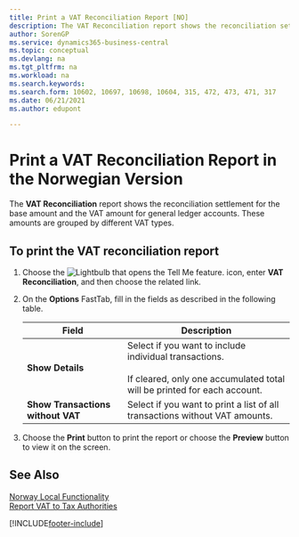 ```yaml
---
title: Print a VAT Reconciliation Report [NO]
description: The VAT Reconciliation report shows the reconciliation settlement for the base amount and the VAT amount for general ledger accounts.
author: SorenGP
ms.service: dynamics365-business-central
ms.topic: conceptual
ms.devlang: na
ms.tgt_pltfrm: na
ms.workload: na
ms.search.keywords:
ms.search.form: 10602, 10697, 10698, 10604, 315, 472, 473, 471, 317
ms.date: 06/21/2021
ms.author: edupont

---
```

# Print a VAT Reconciliation Report in the Norwegian Version
The **VAT Reconciliation** report shows the reconciliation settlement for the base amount and the VAT amount for general ledger accounts. These amounts are grouped by different VAT types.  

## To print the VAT reconciliation report  

1.  Choose the ![Lightbulb that opens the Tell Me feature.](../../media/ui-search/search_small.png "Tell me what you want to do") icon, enter **VAT Reconciliation**, and then choose the related link.  
2.  On the **Options** FastTab, fill in the fields as described in the following table.  

    |Field|Description|  
    |---------------------------------|---------------------------------------|  
    |**Show Details**|Select if you want to include individual transactions.<br /><br /> If cleared, only one accumulated total will be printed for each account.|  
    |**Show Transactions without VAT**|Select if you want to print a list of all transactions without VAT amounts.|  

3.  Choose the **Print** button to print the report or choose the **Preview** button to view it on the screen.  

## See Also  
 [Norway Local Functionality](norway-local-functionality.md)   
 [Report VAT to Tax Authorities](../../finance-how-report-vat.md)


[!INCLUDE[footer-include](../../includes/footer-banner.md)]